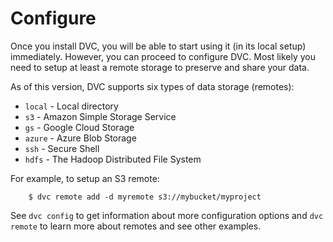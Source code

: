 # Configure

Once you install DVC, you will be able to start using it (in its local setup)
immediately. However, you can proceed to configure DVC. Most likely you need to
setup at least a remote storage to preserve and share your data.

As of this version, DVC supports six types of data storage (remotes):

* `local` - Local directory
* `s3` - Amazon Simple Storage Service
* `gs` - Google Cloud Storage
* `azure` - Azure Blob Storage
* `ssh` - Secure Shell
* `hdfs` - The Hadoop Distributed File System

For example, to setup an S3 remote:

```dvc
    $ dvc remote add -d myremote s3://mybucket/myproject
```

See `dvc config` to get information about more configuration options and `dvc
remote` to learn more about remotes and see other examples.
